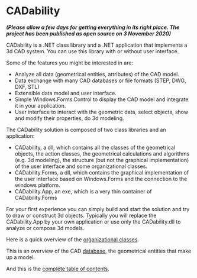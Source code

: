 # CADability

_**(Please allow a few days for getting everything in its right place. The project has been published as open source on 3 November 2020)**_

CADability is a .NET class library and a .NET application that implements a 3d CAD system. You can use this library with or without user interface.

Some of the features you might be interested in are:
- Analyze all data (geometrical entities, attributes) of the CAD model. 
- Data exchange with many CAD databases or file formats (STEP, DWG, DXF, STL)
- Extensible data model and user interface.
- Simple Windows.Forms.Control to display the CAD model and integrate it in your application.
- User interface to interact with the geometric data, select objects, show and modify their properties, do 3d modeling.

The CADability solution is composed of two class libraries and an application:
- CADability, a dll, which contains all the classes of the geometrical objects, the action classes, the geometrical calculations and algorithms (e.g. 3d modeling), 
the structure (but not the graphical implementation) of the user interface and some organizational classes.
- CADability.Forms, a dll, which contains the graphical implementation of the user interface based on Windows.Forms and the connection to the windows platform.
- CADability.App, an exe, which is a very thin container of CADability.Forms

For your first experience you can simply build and start the solution and try to draw or construct 3d objects. Typically you will replace the CADability.App 
by your own application or use only the CADability.dll to analyze or compose 3d models.

Here is a quick overview of the [organizational classes](https://sofagh.github.io/CADability/CADabilityDoc/articles/orgclass.html).

This is an overview of the CAD [database](https://sofagh.github.io/CADability/CADabilityDoc/articles/database.html), the geometrical entities that make up a model.

And this is the [complete table of contents](https://sofagh.github.io/CADability/CADabilityDoc/api/toc.html).
